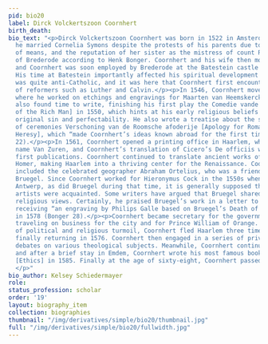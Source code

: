 ```yaml
---
pid: bio20
label: Dirck Volckertszoon Coornhert
birth_death:
bio_text: "<p>Dirck Volckertszoon Coornhert was born in 1522 in Amsterdam. In 1539,
  he married Cornelia Symons despite the protests of his parents due to her age, lack
  of means, and the reputation of her sister as the mistress of count Reinoud III
  of Brederode according to Henk Bonger. Coornhert and his wife then moved to Haarlem,
  and Coornhert was soon employed by Brederode at the Batestein castle as a steward.
  His time at Batestein importantly affected his spiritual development as the court
  was quite anti-Catholic, and it was here that Coornhert first encountered the works
  of reformers such as Luther and Calvin.</p><p>In 1546, Coornhert moved back to Haarlem,
  where he worked on etchings and engravings for Maarten van Heemskerck. Coornhert
  also found time to write, finishing his first play the Comedie vande Rycke man [Comedy
  of the Rich Man] in 1550, which hints at his early religious beliefs regarding predestination,
  original sin and perfectability. He also wrote a treatise about the significance
  of ceremonies Verschoning van de Roomsche afoderije [Apology for Roman Catholic
  Heresy], which “made Coornhert’s ideas known abroad for the first time” (Bonger
  22).</p><p>In 1561, Coornhert opened a printing office in Haarlem, which took the
  name Van Zuren, and Coornhert’s translation of Cicero’s De officiis was one of its
  first publications. Coornhert continued to translate ancient works of Seneca and
  Homer, making Haarlem into a thriving center for the Renaissance. Coornhert’s friends
  included the celebrated geographer Abraham Ortelius, who was a friend of Pieter
  Bruegel. Since Coornhert worked for Hieronymus Cock in the 1550s when he moved to
  Antwerp, as did Bruegel during that time, it is generally supposed that the two
  artists were acquainted. Some writers have argued that Bruegel shared Coornhert’s
  religious views. Certainly, he praised Bruegel’s work in a letter to Ortelius after
  receiving “an engraving by Philips Galle based on Bruegel’s Death of The Virgin”
  in 1578 (Bonger 28).</p><p>Coornhert became secretary for the government in Haarlem,
  traveling on business for the city and for Prince William of Orange. As a result
  of political and religious turmoil, Coornhert fled Haarlem three times into exile,
  finally returning in 1576. Coornhert then engaged in a series of private and public
  debates on various theological subjects. Meanwhile, Coornhert continued writing,
  and after a brief stay in Emdem, Coornhert wrote his most famous book Zedekunst
  [Ethics] in 1585. Finally at the age of sixty-eight, Coornhert passed away in Haarlem.
  </p>"
bio_author: Kelsey Schiedermayer
role:
status_profession: scholar
order: '19'
layout: biography_item
collection: biographies
thumbnail: "/img/derivatives/simple/bio20/thumbnail.jpg"
full: "/img/derivatives/simple/bio20/fullwidth.jpg"
---
```

